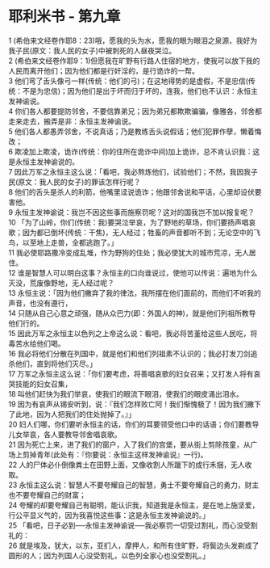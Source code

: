 # 耶利米书 - 第九章
  
 1 (希伯来文经卷作耶8：23)哦，愿我的头为水，愿我的眼为眼泪之泉源，我好为我子民(原文：我人民的女子)中被刺死的人昼夜哭泣。  
 2 (希伯来文经卷作耶9：1)但愿我在旷野有行路人住宿的地方，使我可以放下我的人民而离开他们；因为他们都是行奸淫的，是行诡诈的一帮。  
 3 他们弯了舌头像弓一样(传统：他们的弓)；在这地得势的是虚假，不是忠信(传统：不是为忠信)；因为他们是出于坏而归于坏的，连我，他们也不认识：永恒主发神谕说。  
 4 你们各人都要提防邻舍，不要信靠弟兄；因为弟兄都欺欺骗骗，像雅各，邻舍都走来走去，搬弄是非：永恒主发神谕说。  
 5 他们各人都愚弄邻舍，不说真话；乃是教练舌头说假话；他们犯罪作孽，懒着悔改；  
 6 欺凌加上欺凌，诡诈(传统：你的住所在诡诈中间)加上诡诈，总不肯认识我：这是永恒主发神谕说的。  
 7 因此万军之永恒主这么说：「看吧，我必熬炼他们，试验他们；不然，我因我子民(原文：我人民的女子)的罪该怎样行呢？  
 8 他们的舌头是杀人的利箭，他嘴里迳说诡诈；他跟邻舍说和平话，心里却设伏要害他。  
 9 永恒主发神谕说：我岂不因这些事而施察罚呢？这对的国我岂不加以报复呢？  
 10 「为了山岭，你们(传统：我)要哭泣举哀，为了野地的草场，你们要扬声唱哀歌；因为都已倒坏(传统：干焦)，无人经过；牲畜的声音都听不到；无论空中的飞鸟，以至地上走兽，全都逃跑了。」  
 11 我必使耶路撒冷变成乱堆，作为野狗的住处；我必使犹大的城市荒凉，无人居住。  
 12 谁是智慧人可以明白这事？永恒主的口向谁说过，使他可以传说：遍地为什么灭没，荒废像野地，无人经过呢？  
 13 永恒主说：「因为他们撇弃了我的律法，我所摆在他们面前的，而他们不听我的声音，也没有遵行，  
 14 只随从自己心意之顽强，随从众巴力(即：外国人的神)，就是他们列祖所教导他们行的。  
 15 因此万军之永恒主以色列之上帝这么说：看吧，我必将苦堇给这些人民吃，将毒苦水给他们喝。  
 16 我必将他们分散在列国中，就是他们和他们列祖素不认识的；我必打发刀剑追杀他们，直到将他们灭尽。」  
 17 万军之永恒主这么说：「你们要考虑，将善唱哀歌的妇女召来；又打发人将有哀哭技能的妇女召集，  
 18 叫他们赶快为我们举哀，使我们的眼流下眼泪，使我们的眼皮涌出泪水。  
 19 因为有哀声从锡安听到，说：『我们怎样败亡阿！我们惭愧极了！因为我们撇下了此地，因为人把我们的住处抛掉了。』」  
 20 妇人们哪，你们要听永恒主的话，你们的耳要领受他口中的话语；你们要教导儿女举哀，各人要教导邻舍唱哀歌。  
 21 因为死亡上来，进了我们的窗户，入了我们的宫堡，要从街上剪除孩童，从广场上剪掉青年(此处有：『你要说：永恒主这样发神谕说』一行)。  
 22 人的尸体必仆倒像粪土在田野上面，又像收割人所躐下的成行禾捆，无人收取。  
 23 永恒主这么说：智慧人不要夸耀自己的智慧，勇士不要夸耀自己的勇力，财主也不要夸耀自己的财富；  
 24 夸耀的却要夸耀自己有聪明，能认识我，知道我是永恒主，是在地上施坚爱，行公平显义气的，因为我喜悦这些事：这是永恒主发神谕说的。」  
 25 「看吧，日子必到──永恒主发神谕说──我必察罚一切受过割礼，而心没受割礼的：  
 26 就是埃及，犹大，以东，亚扪人，摩押人，和所有住旷野，将鬓边头发剃成了圆形的人；因为列国人心没受割礼，以色列全家心也没受割礼。」